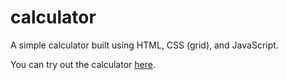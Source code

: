 # calculator
A simple calculator built using HTML, CSS (grid), and JavaScript.

You can try out the calculator [here](https://alinaalbrecht.github.io/calculator/).
